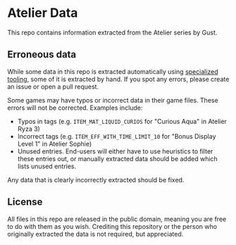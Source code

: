# Atelier Data

This repo contains information extracted from the Atelier series by Gust.

## Erroneous data

While some data in this repo is extracted automatically using [specialized tooling](https://github.com/holly-hacker/atelier-data-extractor), some of it is extracted by hand. If you spot any errors, please create an issue or open a pull request.

Some games may have typos or incorrect data in their game files. These errors will not be corrected. Examples include:

- Typos in tags (e.g. `ITEM_MAT_LIQUID_CURIOS` for "Curious Aqua" in Atelier Ryza 3)
- Incorrect tags (e.g. `ITEM_EFF_WITH_TIME_LIMIT_10` for "Bonus Display Level 1" in Atelier Sophie)
- Unused entries. End-users will either have to use heuristics to filter these entries out, or manually extracted data should be added which lists unused entries.

Any data that is clearly incorrectly extracted should be fixed.

## License

All files in this repo are released in the public domain, meaning you are free to do with them as you wish. Crediting this repository or the person who originally extracted the data is not required, but appreciated.
